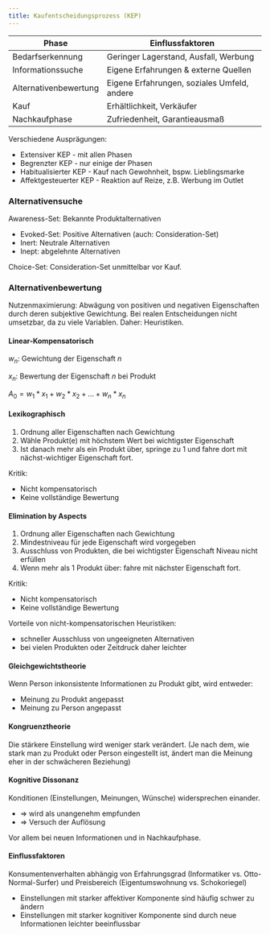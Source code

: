```yaml
---
title: Kaufentscheidungsprozess (KEP)
---
```

Phase | Einflussfaktoren
--- | ---
Bedarfserkennung | Geringer Lagerstand, Ausfall, Werbung
Informationssuche | Eigene Erfahrungen & externe Quellen
Alternativenbewertung | Eigene Erfahrungen, soziales Umfeld, andere
Kauf | Erhältlichkeit, Verkäufer
Nachkaufphase | Zufriedenheit, Garantieausmaß

Verschiedene Ausprägungen:
- Extensiver KEP - mit allen Phasen
- Begrenzter KEP - nur einige der Phasen
- Habitualisierter KEP - Kauf nach Gewohnheit, bspw. Lieblingsmarke
- Affektgesteuerter KEP - Reaktion auf Reize, z.B. Werbung im Outlet

### Alternativensuche
Awareness-Set: Bekannte Produktalternativen
- Evoked-Set: Positive Alternativen (auch: Consideration-Set)
- Inert: Neutrale Alternativen
- Inept: abgelehnte Alternativen

Choice-Set: Consideration-Set unmittelbar vor Kauf.

### Alternativenbewertung
Nutzenmaximierung: Abwägung von positiven und negativen Eigenschaften durch deren subjektive Gewichtung.
Bei realen Entscheidungen nicht umsetzbar, da zu viele Variablen.
Daher: Heuristiken.

#### Linear-Kompensatorisch
$w_n$: Gewichtung der Eigenschaft $n$

$x_n$: Bewertung der Eigenschaft $n$ bei Produkt

$A_0 = w_1 * x_1 + w_2 * x_2 + \dots + w_n * x_n$

#### Lexikographisch
1. Ordnung aller Eigenschaften nach Gewichtung
2. Wähle Produkt(e) mit höchstem Wert bei wichtigster Eigenschaft
3. Ist danach mehr als ein Produkt über, springe zu 1 und fahre dort mit nächst-wichtiger Eigenschaft fort.

Kritik:
- Nicht kompensatorisch
- Keine vollständige Bewertung

#### Elimination by Aspects
1. Ordnung aller Eigenschaften nach Gewichtung
2. Mindestniveau für jede Eigenschaft wird vorgegeben
3. Ausschluss von Produkten, die bei wichtigster Eigenschaft Niveau nicht erfüllen
4. Wenn mehr als 1 Produkt über: fahre mit nächster Eigenschaft fort.

Kritik:
- Nicht kompensatorisch
- Keine vollständige Bewertung

Vorteile von nicht-kompensatorischen Heuristiken:
- schneller Ausschluss von ungeeigneten Alternativen
- bei vielen Produkten oder Zeitdruck daher leichter

#### Gleichgewichtstheorie
Wenn Person inkonsistente Informationen zu Produkt gibt, wird entweder:
- Meinung zu Produkt angepasst
- Meinung zu Person angepasst

#### Kongruenztheorie
Die stärkere Einstellung wird weniger stark verändert. (Je nach dem, wie stark man zu Produkt oder Person eingestellt ist, ändert man die Meinung eher in der schwächeren Beziehung)

#### Kognitive Dissonanz
Konditionen (Einstellungen, Meinungen, Wünsche) widersprechen einander.
- $\Rightarrow$ wird als unangenehm empfunden
- $\Rightarrow$ Versuch der Auflösung

Vor allem bei neuen Informationen und in Nachkaufphase.

#### Einflussfaktoren
Konsumentenverhalten abhängig von Erfahrungsgrad (Informatiker vs. Otto-Normal-Surfer) und Preisbereich (Eigentumswohnung vs. Schokoriegel) 

- Einstellungen mit starker affektiver Komponente sind häufig schwer zu ändern
- Einstellungen mit starker kognitiver Komponente sind durch neue Informationen leichter beeinflussbar

